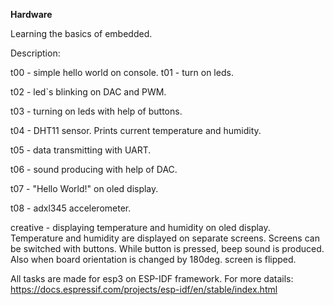 <b>Hardware</b>

Learning the basics of embedded.

Description:

t00 - simple hello world on console.
t01 - turn on leds.

t02 - led`s blinking on DAC and PWM.

t03 - turning on leds with help of buttons.

t04 - DHT11 sensor. Prints current temperature and humidity.

t05 - data transmitting with UART.

t06 - sound producing with help of DAC.

t07 - "Hello World!" on oled display.

t08 - adxl345 accelerometer.

creative  - displaying temperature and humidity on oled display. Temperature and humidity are displayed on separate screens. Screens can be switched with buttons. While button is pressed, beep sound is produced. Also when board orientation is changed by 180deg. screen is flipped.

All tasks are made for esp3 on ESP-IDF framework.
For more datails:
https://docs.espressif.com/projects/esp-idf/en/stable/index.html

